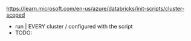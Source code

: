 https://learn.microsoft.com/en-us/azure/databricks/init-scripts/cluster-scoped

* run | EVERY cluster / configured with the script
* TODO: